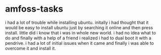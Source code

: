 # amfoss-tasks
i had a lot of trouble while installing ubuntu. initally i had thought that it would be easy to install ubuntu just by searching it online and then press install. little did i know that i was in whole new world. i had no idea what to do and finally with a help of a friend i realized i had to dual boot it with a pendrive. i had a lot of initial issues when it came and finally i was able to overcome it and install it. 
